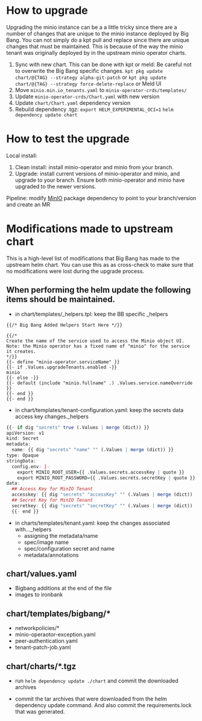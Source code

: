 # How to upgrade

Upgrading the minio instance can be a a little tricky since there are a number of changes that are unique to the minio instance deployed by Big Bang.
You can not simply do a kpt pull and replace since there are unique changes that must be maintained.   This is because of the way the minio tenant was originally deployed by
in the upstream minio operator charts.

 1. Sync with new chart. This can be done with kpt or meld:  Be careful not to overwrite the Big Bang specific changes.
 `kpt pkg update chart/@{TAG} --strategy alpha-git-patch`
 or
 `kpt pkg update chart/@{TAG} --strategy force-delete-replace`
 or
 Meld UI
 1. Move `minio.min.io_tenants.yaml` to `minio-operator-crds/templates/`
 1. Update `minio-operator-crds/Chart.yaml` with new version
 1. Update `chart/Chart.yaml` dependency version
 1. Rebuild dependency .tgz:
 `export HELM_EXPERIMENTAL_OCI=1`
 `helm dependency update chart`

# How to test the upgrade

Local install:
1. Clean install:
install minio-operator and minio from your branch.
1. Upgrade:
install current versions of minio-operator and minio, and upgrade to your branch. Ensure both minio-operator and minio have upgraded to the newer versions.

Pipeline:
modify [MinIO](https://repo1.dso.mil/platform-one/big-bang/apps/application-utilities/minio/-/blob/main/tests/dependencies.yaml) package dependency to point to your branch/version and create an MR

# Modifications made to upstream chart
This is a high-level list of modifications that Big Bang has made to the upstream helm chart. You can use this as as cross-check to make sure that no modifications were lost during the upgrade process.

## When performing the helm update the following items should be maintained.
- in chart/templates/_helpers.tpl: keep the BB specific _helpers
```
{{/* Big Bang Added Helpers Start Here */}}

{{/*
Create the name of the service used to access the Minio object UI.
Note: the Minio operator has a fixed name of "minio" for the service it creates.
*/}}
{{- define "minio-operator.serviceName" }}
{{- if .Values.upgradeTenants.enabled -}}
minio
{{- else -}}
{{- default (include "minio.fullname" .) .Values.service.nameOverride }}
{{- end }}
{{- end }}

```
- in chart/templates/tenant-configuration.yaml:  keep the secrets data access key changes._helpers
```r
{{- if dig "secrets" true (.Values | merge (dict)) }}
apiVersion: v1
kind: Secret
metadata:
  name: {{ dig "secrets" "name" "" (.Values | merge (dict)) }}
type: Opaque
stringData:
  config.env: |-
    export MINIO_ROOT_USER={{ .Values.secrets.accessKey | quote }}
    export MINIO_ROOT_PASSWORD={{ .Values.secrets.secretKey | quote }}
data:
  ## Access Key for MinIO Tenant
  accesskey: {{ dig "secrets" "accessKey" "" (.Values | merge (dict)) | b64enc }}
  ## Secret Key for MinIO Tenant
  secretkey: {{ dig "secrets" "secretKey" "" (.Values | merge (dict)) | b64enc }}
  {{- end }}
```
- in charts/templates/tenant.yaml:  keep the changes associated with..._helpers
    - assigning the metadata/name
    - spec/image name
    - spec/configuration secret and name
    - metadata/annotations

##  chart/values.yaml
- Bigbang additions at the end of the file
- images to ironbank

## chart/templates/bigbang/*
- networkpolicies/*
- minio-operaotor-exception.yaml
- peer-authentication.yaml
- tenant-patch-job.yaml

##  chart/charts/*.tgz
- run ```helm dependency update ./chart``` and commit the downloaded archives

- commit the tar archives that were downloaded from the helm dependency update command. And also commit the requirements.lock that was generated.

